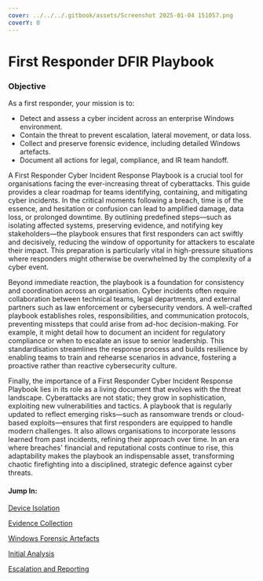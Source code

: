 ```yaml
---
cover: ../../../.gitbook/assets/Screenshot 2025-01-04 151057.png
coverY: 0
---
```


# First Responder DFIR Playbook

### Objective

As a first responder, your mission is to:

* Detect and assess a cyber incident across an enterprise Windows environment.
* Contain the threat to prevent escalation, lateral movement, or data loss.
* Collect and preserve forensic evidence, including detailed Windows artefacts.
* Document all actions for legal, compliance, and IR team handoff.

A First Responder Cyber Incident Response Playbook is a crucial tool for organisations facing the ever-increasing threat of cyberattacks. This guide provides a clear roadmap for teams identifying, containing, and mitigating cyber incidents. In the critical moments following a breach, time is of the essence, and hesitation or confusion can lead to amplified damage, data loss, or prolonged downtime. By outlining predefined steps—such as isolating affected systems, preserving evidence, and notifying key stakeholders—the playbook ensures that first responders can act swiftly and decisively, reducing the window of opportunity for attackers to escalate their impact. This preparation is particularly vital in high-pressure situations where responders might otherwise be overwhelmed by the complexity of a cyber event.&#x20;

Beyond immediate reaction, the playbook is a foundation for consistency and coordination across an organisation. Cyber incidents often require collaboration between technical teams, legal departments, and external partners such as law enforcement or cybersecurity vendors. A well-crafted playbook establishes roles, responsibilities, and communication protocols, preventing missteps that could arise from ad-hoc decision-making. For example, it might detail how to document an incident for regulatory compliance or when to escalate an issue to senior leadership. This standardisation streamlines the response process and builds resilience by enabling teams to train and rehearse scenarios in advance, fostering a proactive rather than reactive cybersecurity culture.&#x20;

Finally, the importance of a First Responder Cyber Incident Response Playbook lies in its role as a living document that evolves with the threat landscape. Cyberattacks are not static; they grow in sophistication, exploiting new vulnerabilities and tactics. A playbook that is regularly updated to reflect emerging risks—such as ransomware trends or cloud-based exploits—ensures that first responders are equipped to handle modern challenges. It also allows organisations to incorporate lessons learned from past incidents, refining their approach over time. In an era where breaches' financial and reputational costs continue to rise, this adaptability makes the playbook an indispensable asset, transforming chaotic firefighting into a disciplined, strategic defence against cyber threats.

#### Jump In:

[Device Isolation](device-isolation.md)

[Evidence Collection](evidence-collection/)

[Windows Forensic Artefacts](windows-forensic-artefacts/)

[Initial Analysis](initial-analysis/)

[Escalation and Reporting](escalation-and-reporting.md)
